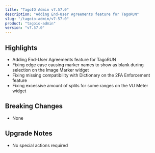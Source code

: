 ```yaml
---
title: "TagoIO Admin v7.57.0"
description: "Adding End-User Agreements feature for TagoRUN"
slug: "/tagoio-admin/v7-57-0"
product: "tagoio-admin"
version: "v7.57.0"
---
```


## Highlights

- Adding End-User Agreements feature for TagoRUN
- Fixing edge case causing marker names to show as blank during selection on the Image Marker widget
- Fixing missing compatibility with Dictionary on the 2FA Enforcement feature
- Fixing excessive amount of splits for some ranges on the VU Meter widget

## Breaking Changes

- None

## Upgrade Notes

- No special actions required

